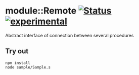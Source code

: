 
# module::Remote [![Status](https://github.com/Wandalen/wRemote/workflows/Publish/badge.svg)](https://github.com/Wandalen/wRemote/actions?query=workflow%3APublish) [![experimental](https://img.shields.io/badge/stability-experimental-orange.svg)](https://github.com/emersion/stability-badges#experimental)

Abstract interface of connection between several procedures

## Try out
```
npm install
node sample/Sample.s
```
